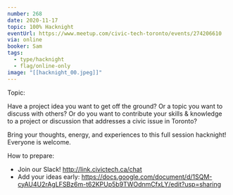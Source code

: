 ```yaml
---
number: 268
date: 2020-11-17
topic: 100% Hacknight
eventUrl: https://www.meetup.com/civic-tech-toronto/events/274206610
via: online
booker: Sam
tags:
  - type/hacknight
  - flag/online-only
image: "[[hacknight_00.jpeg]]"
---
```


Topic:

Have a project idea you want to get off the ground? Or a topic you want to discuss with others? Or do you want to contribute your skills & knowledge to a project or discussion that addresses a civic issue in Toronto?

Bring your thoughts, energy, and experiences to this full session hacknight! Everyone is welcome.

How to prepare:
- Join our Slack! http://link.civictech.ca/chat
- Add your ideas early: https://docs.google.com/document/d/1SQM-cyAU4U2rAgLFSBz6m-t62KPUp5b9TWOdnmCfxLY/edit?usp=sharing
